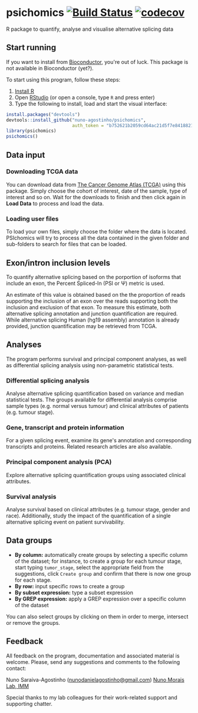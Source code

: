 # psichomics [![Build Status](https://travis-ci.com/nuno-agostinho/psichomics.svg?token=WnQvrH4wCa4UkqjJquSq&branch=master)](https://travis-ci.com/nuno-agostinho/psichomics) [![codecov](https://codecov.io/gh/nuno-agostinho/psichomics/branch/master/graph/badge.svg?token=huZOun5jSD)](https://codecov.io/gh/nuno-agostinho/psichomics)
R package to quantify, analyse and visualise alternative splicing data

## Start running
If you want to install from [Bioconductor](https://www.bioconductor.org), you're
out of luck. This package is not available in Bioconductor (yet?).

To start using this program, follow these steps:

1. [Install R](https://www.r-project.org/)
2. Open [RStudio](https://www.rstudio.com/products/rstudio) (or open a console, 
type `R` and press enter)
3. Type the following to install, load and start the visual interface:
```r
install.packages("devtools")
devtools::install_github("nuno-agostinho/psichomics", 
                         auth_token = "b752621b2059cd64ac21d5f7e8418821feb81b81")
library(psichomics)
psichomics()
```

## Data input
### Downloading TCGA data
You can download data from
[The Cancer Genome Atlas (TCGA)](https://tcga-data.nci.nih.gov) using this
package. Simply choose the cohort of interest, date of the sample, type of 
interest and so on. Wait for the downloads to finish and then click again in 
**Load Data** to process and load the data.

### Loading user files
To load your own files, simply choose the folder where the data is located. 
PSIchomics will try to process all the data contained in the given folder and
sub-folders to search for files that can be loaded.

## Exon/intron inclusion levels
To quantify alternative splicing based on the porportion of isoforms that 
include an exon, the Percent Spliced-In (PSI or Ψ) metric is used.

An estimate of this value is obtained based on the the proportion of reads 
supporting the inclusion of an exon over the reads supporting both the inclusion
and exclusion of that exon. To measure this estimate, both alternative splicing 
annotation and junction quantification are required. While alternative splicing 
Human (hg19 assembly) annotation is already provided, junction quantification 
may be retrieved from TCGA.

## Analyses
The program performs survival and principal component analyses, as well as
differential splicing analysis using non-parametric statistical tests.

### Differential splicing analysis
Analyse alternative splicing quantification based on variance and median 
statistical tests. The groups available for differential analysis comprise 
sample types (e.g. normal versus tumour) and clinical attributes of patients 
(e.g. tumour stage).

### Gene, transcript and protein information
For a given splicing event, examine its gene's annotation and corresponding 
transcripts and proteins. Related research articles are also available.

### Principal component analysis (PCA)
Explore alternative splicing quantification groups using associated clinical 
attributes.

### Survival analysis
Analyse survival based on clinical attributes (e.g. tumour stage, gender and
race). Additionally, study the impact of the quantification of a single 
alternative splicing event on patient survivability.

## Data groups

- **By column:** automatically create groups by selecting a specific column of 
the dataset; for instance, to create a group for each tumour stage, start typing
`tumor_stage`, select the appropriate field from the suggestions, click 
`Create group` and confirm that there is now one group for each stage.
- **By row:** input specific rows to create a group
- **By subset expression:** type a subset expression
- **By GREP expression:** apply a GREP expression over a specific column of the 
dataset

You can also select groups by clicking on them in order to merge, intersect or 
remove the groups.

## Feedback
All feedback on the program, documentation and associated material is welcome. 
Please, send any suggestions and comments to the following contact:

Nuno Saraiva-Agostinho (nunodanielagostinho@gmail.com)
<a href="http://imm.medicina.ulisboa.pt/group/compbio/" target="_blank">Nuno Morais Lab, IMM</a>

Special thanks to my lab colleagues for their work-related support and 
supporting chatter.